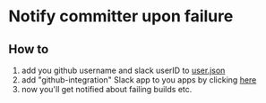 # Notify committer upon failure

## How to

1. add you github username and slack userID to [user.json](users.json)
2. add "github-integration" Slack app to you apps by clicking [here](https://app.slack.com/client/T048C4TSA/D04CSKKC2BT)
3. now you'll get notified about failing builds etc.
